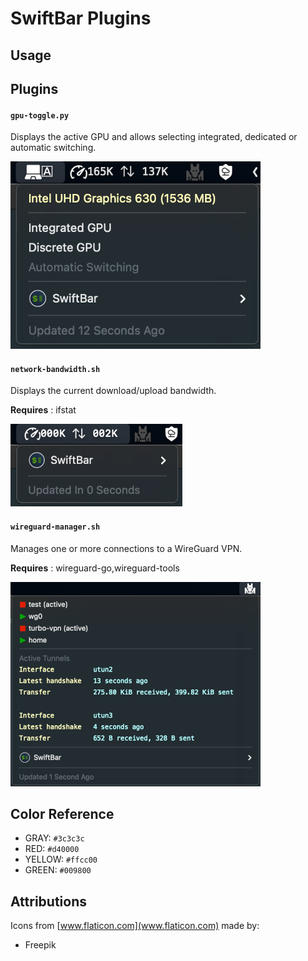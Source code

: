 # SwiftBar Plugins

## Usage

## Plugins

#### `gpu-toggle.py`

Displays the active GPU and allows selecting integrated, dedicated or automatic switching.

![gpu-toggle.py](./images/gpu-toggle.png)

#### `network-bandwidth.sh`

Displays the current download/upload bandwidth.

**Requires** : ifstat

![network-bandwidth.sh](./images/network-bandwidth.png)

#### `wireguard-manager.sh`

Manages one or more connections to a WireGuard VPN.

**Requires** : wireguard-go,wireguard-tools

![wireguard-manager.sh](./images/wireguard-manager.png)

## Color Reference

- GRAY: `#3c3c3c`
- RED: `#d40000`
- YELLOW: `#ffcc00`
- GREEN: `#009800`

## Attributions

Icons from [www.flaticon.com](www.flaticon.com) made by:

- Freepik

